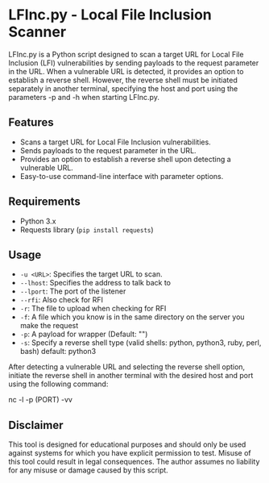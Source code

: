 # LFInc.py - Local File Inclusion Scanner

LFInc.py is a Python script designed to scan a target URL for Local File Inclusion (LFI) vulnerabilities by sending payloads to the request parameter in the URL. When a vulnerable URL is detected, it provides an option to establish a reverse shell. However, the reverse shell must be initiated separately in another terminal, specifying the host and port using the parameters -p and -h when starting LFInc.py.

## Features

- Scans a target URL for Local File Inclusion vulnerabilities.
- Sends payloads to the request parameter in the URL.
- Provides an option to establish a reverse shell upon detecting a vulnerable URL.
- Easy-to-use command-line interface with parameter options.

## Requirements

- Python 3.x
- Requests library (`pip install requests`)

## Usage

- `-u <URL>`: Specifies the target URL to scan.
- `--lhost`: Specifies the address to talk back to
- `--lport`: The port of the listener
- `--rfi`: Also check for RFI
- `-r`: The file to upload when checking for RFI
- `-f`: A file which you know is in the same directory on the server you make the request
- `-p`: A payload for wrapper (Default: "<?php echo shell_exec('id'); ?>")
- `-s`: Specify a reverse shell type (valid shells: python, python3, ruby, perl, bash) default: python3


After detecting a vulnerable URL and selecting the reverse shell option, initiate the reverse shell in another terminal with the desired host and port using the following command:

nc -l -p (PORT) -vv


## Disclaimer

This tool is designed for educational purposes and should only be used against systems for which you have explicit permission to test. Misuse of this tool could result in legal consequences. The author assumes no liability for any misuse or damage caused by this script.


